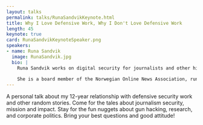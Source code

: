 ```yaml
---
layout: talks
permalink: talks/RunaSandvikKeynote.html
title: Why I Love Defensive Work, Why I Don't Love Defensive Work
length: 45
keynote: true
card: RunaSandvikKeynoteSpeaker.png
speakers:
- name: Runa Sandvik
  image: RunaSandvik.jpg
  bio: |
    Runa Sandvik works on digital security for journalists and other high-risk people. Her work builds upon experience from her time at The New York Times, Freedom of the Press Foundation, and The Tor Project. 
    
    She is a board member of the Norwegian Online News Association, runs [@journalistandspy](https://www.instagram.com/journalistandspy/) on Instagram, and tweets as [@runasand](https://twitter.com/runasand).
---
```

A personal talk about my 12-year relationship with defensive security work and other random stories. Come for the tales about journalism security, mission and impact. Stay for the fun nuggets about gun hacking, research, and corporate politics. Bring your best questions and good attitude!
